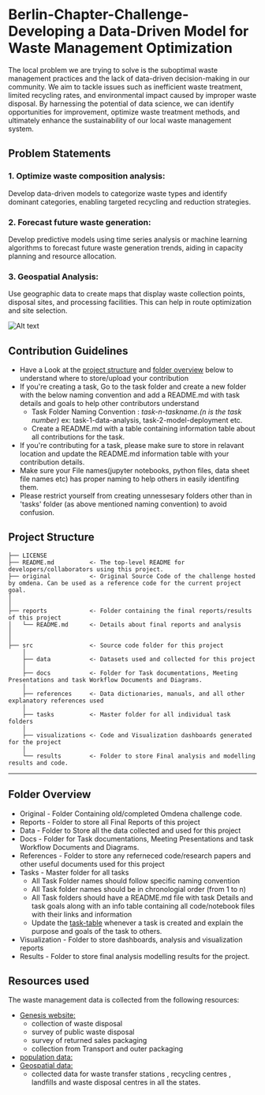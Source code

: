 # Berlin-Chapter-Challenge-Developing a Data-Driven Model for Waste Management Optimization

The local problem we are trying to solve is the suboptimal waste management practices and the lack of data-driven decision-making in our community. We aim to tackle issues such as inefficient waste treatment, limited recycling rates, and environmental impact caused by improper waste disposal. By harnessing the potential of data science, we can identify opportunities for improvement, optimize waste treatment methods, and ultimately enhance the sustainability of our local waste management system.

## Problem Statements
### 1. Optimize waste composition analysis:
 Develop data-driven models to categorize waste types and identify dominant categories, enabling targeted recycling and reduction strategies.
### 2. Forecast future waste generation: 
Develop predictive models using time series analysis or machine learning algorithms to forecast future waste generation trends, aiding in capacity planning and resource allocation.
### 3. Geospatial Analysis: 
Use geographic data to create maps that display waste collection points, disposal sites, and processing facilities. This can help in route optimization and site selection.

![Alt text](%E2%80%8Eproject_architecure.%E2%80%8E001.jpeg)

## Contribution Guidelines
- Have a Look at the [project structure](#project-structure) and [folder overview](#folder-overview) below to understand where to store/upload your contribution
- If you're creating a task, Go to the task folder and create a new folder with the below naming convention and add a README.md with task details and goals to help other contributors understand
    - Task Folder Naming Convention : _task-n-taskname.(n is the task number)_  ex: task-1-data-analysis, task-2-model-deployment etc.
    - Create a README.md with a table containing information table about all contributions for the task.
- If you're contributing for a task, please make sure to store in relavant location and update the README.md information table with your contribution details.
- Make sure your File names(jupyter notebooks, python files, data sheet file names etc) has proper naming to help others in easily identifing them.
- Please restrict yourself from creating unnessesary folders other than in 'tasks' folder (as above mentioned naming convention) to avoid confusion. 

## Project Structure

    ├── LICENSE
    ├── README.md          <- The top-level README for developers/collaborators using this project.
    ├── original           <- Original Source Code of the challenge hosted by omdena. Can be used as a reference code for the current project goal.
    │ 
    │
    ├── reports            <- Folder containing the final reports/results of this project
    │   └── README.md      <- Details about final reports and analysis
    │ 
    │   
    ├── src                <- Source code folder for this project
        │
        ├── data           <- Datasets used and collected for this project
        │   
        ├── docs           <- Folder for Task documentations, Meeting Presentations and task Workflow Documents and Diagrams.
        │
        ├── references     <- Data dictionaries, manuals, and all other explanatory references used 
        │
        ├── tasks          <- Master folder for all individual task folders
        │
        ├── visualizations <- Code and Visualization dashboards generated for the project
        │
        └── results        <- Folder to store Final analysis and modelling results and code.
--------

## Folder Overview

- Original          - Folder Containing old/completed Omdena challenge code.
- Reports           - Folder to store all Final Reports of this project
- Data              - Folder to Store all the data collected and used for this project 
- Docs              - Folder for Task documentations, Meeting Presentations and task Workflow Documents and Diagrams.
- References        - Folder to store any referneced code/research papers and other useful documents used for this project
- Tasks             - Master folder for all tasks
  - All Task Folder names should follow specific naming convention
  - All Task folder names should be in chronologial order (from 1 to n)
  - All Task folders should have a README.md file with task Details and task goals along with an info table containing all code/notebook files with their links and information
  - Update the [task-table](./src/tasks/README.md#task-table) whenever a task is created and explain the purpose and goals of the task to others.
- Visualization     - Folder to store dashboards, analysis and visualization reports
- Results           - Folder to store final analysis modelling results for the project.



## Resources used
The waste management data is collected from the following resources:
- [Genesis website:](https://www-genesis.destatis.de/genesis//online?operation=table&code=32121-0003&bypass=true&levelindex=0&levelid=1692960011357#abreadcrumb) 
    - collection of waste disposal
    - survey of public waste disposal
    - survey of returned sales packaging
    - collection from Transport and outer packaging
- [population data:](https://www.destatis.de/EN/Themes/Society-Environment/Population/Current-Population/Tables/population-by-laender.html)
- [Geospatial data:](http://overpass-turbo.eu)
   - collected data for waste transfer stations , recycling centres , landfills and waste disposal centres in all the states. 

